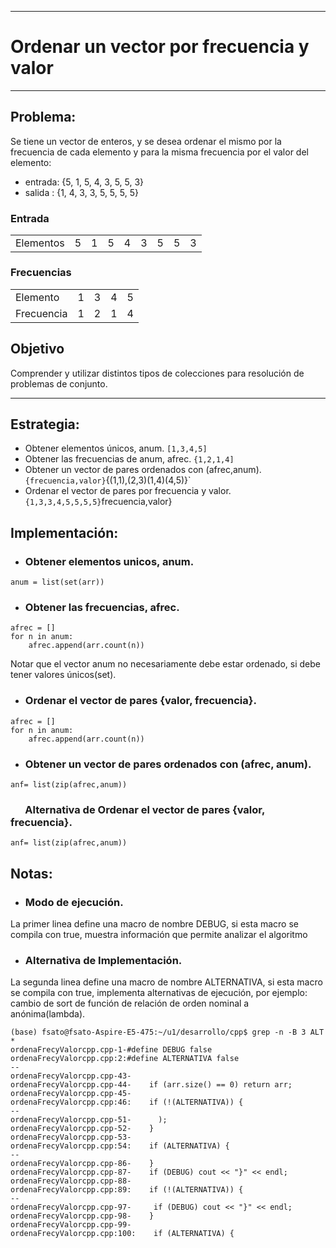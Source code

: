 
***
# Ordenar un vector por frecuencia y valor
***
## Problema: 
Se tiene un vector de enteros, y se desea ordenar el mismo por la frecuencia de cada elemento y para la misma frecuencia por el valor del elemento:

* entrada:  {5, 1, 5, 4, 3, 5, 5, 3}    
* salida :  {1, 4, 3, 3, 5, 5, 5, 5} 

### Entrada
<Table>
  <tr>
      <td>Elementos</td>
      <td>5</td>
      <td>1</td>
      <td>5</td>
      <td>4</td>
      <td>3</td>
      <td>5</td>
      <td>5</td>
      <td>3</td>
   </tr>
   <tr>
</Table>

### Frecuencias
<Table>
  <tr>
      <td>Elemento</td>
      <td>1</td>
      <td>3</td>
      <td>4</td>
      <td>5</td>
   </tr>
   <tr>
    <td>Frecuencia</td>
      <td>1</td>
      <td>2</td>
      <td>1</td>
      <td>4</td>
  </tr>
</Table>

## Objetivo
Comprender y utilizar distintos tipos de colecciones para resolución de problemas de conjunto.

***


## Estrategia: 
* Obtener elementos únicos, anum.           `[1,3,4,5]` 
* Obtener las frecuencias de anum, afrec.   `{1,2,1,4]`
* Obtener un vector de pares ordenados con (afrec,anum). `{frecuencia,valor}`{(1,1),(2,3)(1,4)(4,5)}`
* Ordenar el vector de pares por frecuencia y valor. `{1,3,3,4,5,5,5,5}`frecuencia,valor}

## Implementación: 
* ### Obtener elementos unicos, anum.
```
anum = list(set(arr))

```

* ### Obtener las frecuencias, afrec.
```
afrec = []
for n in anum:
    afrec.append(arr.count(n))
```
Notar que el vector anum no necesariamente debe estar ordenado, si debe tener valores únicos(set).

* ### Ordenar el vector de pares {valor, frecuencia}.
```
afrec = []
for n in anum:
    afrec.append(arr.count(n))

```

* ### Obtener un vector de pares ordenados con (afrec, anum).
```
anf= list(zip(afrec,anum))
```


### &nbsp;&nbsp;&nbsp;&nbsp;&nbsp; Alternativa de Ordenar el vector de pares {valor, frecuencia}.
```
anf= list(zip(afrec,anum))
```


## Notas: 
* ### Modo de ejecución.
La primer linea define una macro de nombre DEBUG, si esta macro se compila con true, muestra información que permite analizar el algoritmo

* ### Alternativa de Implementación.
La segunda linea define una macro de nombre ALTERNATIVA, si esta macro se compila con true, implementa alternativas de ejecución, por ejemplo: cambio de sort de función de relación de orden nominal a anónima(lambda).

```
(base) fsato@fsato-Aspire-E5-475:~/u1/desarrollo/cpp$ grep -n -B 3 ALT *
ordenaFrecyValorcpp.cpp-1-#define DEBUG false
ordenaFrecyValorcpp.cpp:2:#define ALTERNATIVA false 
--
ordenaFrecyValorcpp.cpp-43-
ordenaFrecyValorcpp.cpp-44-    if (arr.size() == 0) return arr;
ordenaFrecyValorcpp.cpp-45-
ordenaFrecyValorcpp.cpp:46:    if (!(ALTERNATIVA)) {
--
ordenaFrecyValorcpp.cpp-51-      );
ordenaFrecyValorcpp.cpp-52-    }
ordenaFrecyValorcpp.cpp-53-
ordenaFrecyValorcpp.cpp:54:    if (ALTERNATIVA) {
--
ordenaFrecyValorcpp.cpp-86-    }
ordenaFrecyValorcpp.cpp-87-    if (DEBUG) cout << "}" << endl;
ordenaFrecyValorcpp.cpp-88-
ordenaFrecyValorcpp.cpp:89:    if (!(ALTERNATIVA)) {
--
ordenaFrecyValorcpp.cpp-97-     if (DEBUG) cout << "}" << endl;
ordenaFrecyValorcpp.cpp-98-    } 
ordenaFrecyValorcpp.cpp-99-
ordenaFrecyValorcpp.cpp:100:    if (ALTERNATIVA) {
```

